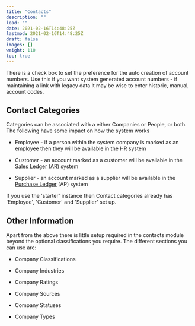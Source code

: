 ```yaml
---
title: "Contacts"
description: ""
lead: ""
date: 2021-02-16T14:48:25Z
lastmod: 2021-02-16T14:48:25Z
draft: false
images: []
weight: 110
toc: true
---
```


There is a check box to set the preference for the auto creation of account numbers. Use this if you want system generated account numbers - if maintaining a link with legacy data it may be wise to enter historic, manual, account codes.

## Contact Categories

Categories can be associated with a either Companies or People, or both. The following have some impact on how the system works

* Employee - if a person within the system company is marked as an employee then they will be available in the HR system

* Customer - an account marked as a customer will be available in the [Sales Ledger](sales_ledger) (AR) system

* Supplier - an account marked as a supplier will be available in the [Purchase Ledger](purchase_ledger) (AP) system

If you use the 'starter' instance then Contact categories already has 'Employee', 'Customer' and 'Supplier' set up.

## Other Information

Apart from the above there is little setup required in the contacts module beyond the optional classifications you require. The different sections you can use are:

* Company Classifications

* Company Industries

* Company Ratings

* Company Sources

* Company Statuses

* Company Types
